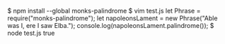 $ npm install --global monks-palindrome
$ vim test.js
let Phrase = require("monks-palindrome");
let napoleonsLament = new Phrase("Able was I, ere I saw Elba.");
console.log(napoleonsLament.palindrome());
$ node test.js
true
